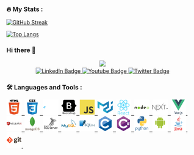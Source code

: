 ### :fire: My Stats :



[![GitHub Streak](http://github-readme-streak-stats.herokuapp.com?user=hardik7344&theme=dark&border_radius=6&exclude_days=Sun%2CTue%2CWed%2CThu%2CSat&card_width=500)](https://git.io/streak-stats)

  
[![Top Langs](https://github-readme-stats.vercel.app/api/top-langs/?username=hardik7344&layout=compact&theme=vision-friendly-dark)](https://github.com/anuraghazra/github-readme-stats)



### Hi there 👋
<div id="header" align="center">
  <img src="https://media.giphy.com/media/M9gbBd9nbDrOTu1Mqx/giphy.gif" width="100"/>

  
  <div id="badges">
  <a href="https://www.linkedin.com/in/patel-hardik-894734207/">
    <img src="https://img.shields.io/badge/LinkedIn-blue?style=for-the-badge&logo=linkedin&logoColor=white" alt="LinkedIn Badge"/>
  </a>
  <a href="https://www.youtube.com/@heyhardi9329">
    <img src="https://img.shields.io/badge/YouTube-red?style=for-the-badge&logo=youtube&logoColor=white" alt="Youtube Badge"/>
  </a>
  <a href="https://twitter.com/HARDIK73441">
    <img src="https://img.shields.io/badge/Twitter-blue?style=for-the-badge&logo=twitter&logoColor=white" alt="Twitter Badge"/>
  </a>
</div>
</div>


### :hammer_and_wrench: Languages and Tools :
<div align: left>
  <a href="https://www.w3schools.com/html/" rel="nofollow"> 
<img src="https://github.com/devicons/devicon/blob/master/icons/html5/html5-original-wordmark.svg" title="HTML5" alt="Html5" width="40" height="40"/>&nbsp;
</a>
<a href="https://www.w3schools.com/css/" rel="nofollow"> 
<img src="https://github.com/devicons/devicon/blob/master/icons/css3/css3-original-wordmark.svg" title="CSS3" alt="CSS3" width="40" height="40"/>&nbsp;
</a>
<a href="https://tailwindcss.com/" rel="nofollow"> 
<img src="https://github.com/devicons/devicon/blob/master/icons/tailwindcss/tailwindcss-original-wordmark.svg" title="Tailwindcss" alt="Tailwindcss" width="40" height="40"/>&nbsp;
</a>
<a href="https://getbootstrap.com/docs/5.0/getting-started/introduction/" rel="nofollow"> 
<img src="https://github.com/devicons/devicon/blob/master/icons/bootstrap/bootstrap-plain-wordmark.svg" title="Boostrap" alt="Boostrap" width="40" height="40"/>&nbsp;
</a>
<a href="https://javascript.info/" rel="nofollow"> 
<img src="https://github.com/devicons/devicon/blob/master/icons/javascript/javascript-original.svg" title="Java Script" alt="Java Script" width="40" height="40"/>&nbsp;
</a>
<a href="https://mui.com/material-ui/getting-started/installation/" rel="nofollow"> 
<img src="https://github.com/devicons/devicon/blob/master/icons/materialui/materialui-original.svg" title="MaterialUI" alt="MaterialUI" width="40" height="40"/>&nbsp;
</a>
<a href="https://legacy.reactjs.org/tutorial/tutorial.html" rel="nofollow"> 
<img src="https://github.com/devicons/devicon/blob/master/icons/react/react-original-wordmark.svg" title="ReactJS" alt="ReactJS" width="40" height="40"/>&nbsp;
</a>
<a href="https://dotnet.microsoft.com/en-us/apps/aspnet" rel="nofollow"> 
<img src="https://github.com/devicons/devicon/blob/master/icons/nodejs/nodejs-original-wordmark.svg" title="NodeJS" alt="NodeJS" width="40" height="40"/>&nbsp;
</a>
<a href="https://dotnet.microsoft.com/en-us/apps/aspnet" rel="nofollow"> 
<img src="https://github.com/devicons/devicon/blob/master/icons/nextjs/nextjs-original-wordmark.svg" title="Next JS" alt="NextJS" width="40" height="40"/>&nbsp;
</a>
<a href="https://dotnet.microsoft.com/en-us/apps/aspnet" rel="nofollow"> 
<img src="https://github.com/devicons/devicon/blob/master/icons/vuejs/vuejs-original-wordmark.svg" title="Vue JS" alt="VueJS" width="40" height="40"/>&nbsp;
</a>

<a href="https://dotnet.microsoft.com/en-us/apps/aspnet" rel="nofollow"> 
<img src="https://github.com/devicons/devicon/blob/master/icons/angularjs/angularjs-original-wordmark.svg" title="AngularJS" alt="AngularJS" width="40" height="40"/>&nbsp;
</a>

<a href="https://dotnet.microsoft.com/en-us/apps/aspnet" rel="nofollow"> 
<img src="https://github.com/devicons/devicon/blob/master/icons/mongodb/mongodb-original-wordmark.svg" title="MongoDB" alt="MongoDB" width="40" height="40"/>&nbsp;
</a>
<a href="https://dotnet.microsoft.com/en-us/apps/aspnet" rel="nofollow"> 
<img src="https://github.com/devicons/devicon/blob/master/icons/microsoftsqlserver/microsoftsqlserver-plain-wordmark.svg" title="MSSQL alt="MSSQL" width="40" height="40"/>&nbsp;
</a>
<a href="https://dotnet.microsoft.com/en-us/apps/aspnet" rel="nofollow"> 
<img src="https://github.com/devicons/devicon/blob/master/icons/mysql/mysql-original-wordmark.svg" title="MySQL" alt="MySQL" width="40" height="40"/>&nbsp;
</a>
<a href="https://dotnet.microsoft.com/en-us/apps/aspnet" rel="nofollow"> 
<img src="https://github.com/devicons/devicon/blob/master/icons/sqlite/sqlite-original-wordmark.svg" title="SQLLite" alt="SQLLite" width="40" height="40"/>&nbsp;
</a>
<a href="https://dotnet.microsoft.com/en-us/apps/aspnet" rel="nofollow"> 
<img src="https://github.com/devicons/devicon/blob/master/icons/c/c-original.svg" title="C" alt="C" width="40" height="40"/>&nbsp;
</a>
<a href="https://dotnet.microsoft.com/en-us/apps/aspnet" rel="nofollow"> 
<img src="https://github.com/devicons/devicon/blob/master/icons/csharp/csharp-original.svg" title="C#" alt="C#" width="40" height="40"/>&nbsp;
</a>
<a href="https://dotnet.microsoft.com/en-us/apps/aspnet" rel="nofollow"> 
<img src="https://github.com/devicons/devicon/blob/master/icons/python/python-original-wordmark.svg" title="Python" alt="Python" width="40" height="40"/>&nbsp;
</a>
<a href="https://dotnet.microsoft.com/en-us/apps/aspnet" rel="nofollow"> 
<img src="https://github.com/devicons/devicon/blob/master/icons/android/android-original-wordmark.svg" title="Android" alt="Android" width="40" height="40"/>&nbsp;
</a>

<a href="https://www.w3schools.com/java" rel="nofollow"> 
<img src="https://github.com/devicons/devicon/blob/master/icons/java/java-original-wordmark.svg" title="Java" alt="Java" width="40" height="40"/>&nbsp;
</a>
<a href="https://www.w3schools.com/java" rel="nofollow"> 
<img src="https://github.com/devicons/devicon/blob/master/icons/git/git-original-wordmark.svg" title="Git" alt="Git" width="40" height="40"/>&nbsp;
</a>
</div>  

<!--
**hardik7344/hardik7344** is a ✨ _special_ ✨ repository because its `README.md` (this file) appears on your GitHub profile.

Here are some ideas to get you started:

- 🔭 I’m currently working on ...
- 🌱 I’m currently learning ...
- 👯 I’m looking to collaborate on ...
- 🤔 I’m looking for help with ...
- 💬 Ask me about ...
- 📫 How to reach me: ...
- 😄 Pronouns: ...
- ⚡ Fun fact: ...
-->
